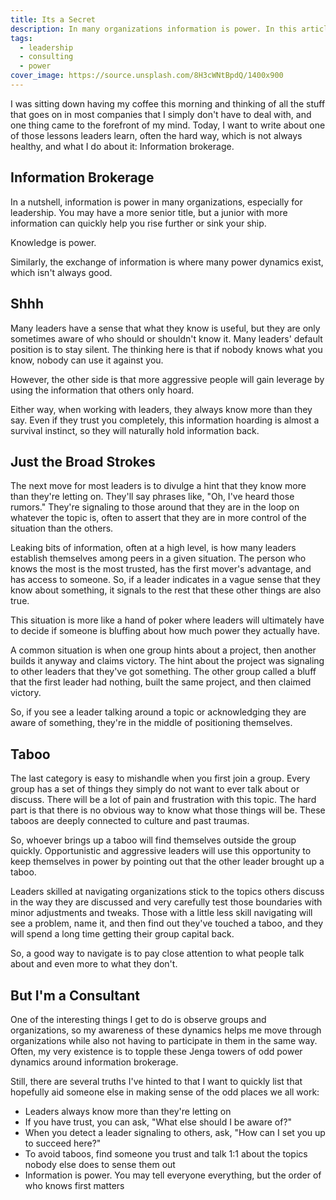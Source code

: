 ```yaml
---
title: Its a Secret
description: In many organizations information is power. In this article I explain what information brokerage is, hoarding information, signaling to gain power, and leveraging taboos. By the end you'll have some helpful tips to navigate organizations and groups better by how you leverage information.
tags:
  - leadership
  - consulting
  - power
cover_image: https://source.unsplash.com/8H3cWNtBpdQ/1400x900
---
```

I was sitting down having my coffee this morning and thinking of all the stuff that goes on in most companies that I simply don't have to deal with, and one thing came to the forefront of my mind. Today, I want to write about one of those lessons leaders learn, often the hard way, which is not always healthy, and what I do about it: Information brokerage.

## Information Brokerage

In a nutshell, information is power in many organizations, especially for leadership. You may have a more senior title, but a junior with more information can quickly help you rise further or sink your ship.

Knowledge is power.

Similarly, the exchange of information is where many power dynamics exist, which isn't always good.

## Shhh

Many leaders have a sense that what they know is useful, but they are only sometimes aware of who should or shouldn't know it. Many leaders' default position is to stay silent. The thinking here is that if nobody knows what you know, nobody can use it against you.

However, the other side is that more aggressive people will gain leverage by using the information that others only hoard.

Either way, when working with leaders, they always know more than they say. Even if they trust you completely, this information hoarding is almost a survival instinct, so they will naturally hold information back.

## Just the Broad Strokes

The next move for most leaders is to divulge a hint that they know more than they're letting on. They'll say phrases like, "Oh, I've heard those rumors." They're signaling to those around that they are in the loop on whatever the topic is, often to assert that they are in more control of the situation than the others.

Leaking bits of information, often at a high level, is how many leaders establish themselves among peers in a given situation. The person who knows the most is the most trusted, has the first mover's advantage, and has access to someone. So, if a leader indicates in a vague sense that they know about something, it signals to the rest that these other things are also true.

This situation is more like a hand of poker where leaders will ultimately have to decide if someone is bluffing about how much power they actually have.

A common situation is when one group hints about a project, then another builds it anyway and claims victory. The hint about the project was signaling to other leaders that they've got something. The other group called a bluff that the first leader had nothing, built the same project, and then claimed victory.

So, if you see a leader talking around a topic or acknowledging they are aware of something, they're in the middle of positioning themselves.

## Taboo

The last category is easy to mishandle when you first join a group. Every group has a set of things they simply do not want to ever talk about or discuss. There will be a lot of pain and frustration with this topic. The hard part is that there is no obvious way to know what those things will be. These taboos are deeply connected to culture and past traumas.

So, whoever brings up a taboo will find themselves outside the group quickly. Opportunistic and aggressive leaders will use this opportunity to keep themselves in power by pointing out that the other leader brought up a taboo.

Leaders skilled at navigating organizations stick to the topics others discuss in the way they are discussed and very carefully test those boundaries with minor adjustments and tweaks. Those with a little less skill navigating will see a problem, name it, and then find out they've touched a taboo, and they will spend a long time getting their group capital back.

So, a good way to navigate is to pay close attention to what people talk about and even more to what they don't.

## But I'm a Consultant

One of the interesting things I get to do is observe groups and organizations, so my awareness of these dynamics helps me move through organizations while also not having to participate in them in the same way. Often, my very existence is to topple these Jenga towers of odd power dynamics around information brokerage.

Still, there are several truths I've hinted to that I want to quickly list that hopefully aid someone else in making sense of the odd places we all work:

- Leaders always know more than they're letting on
- If you have trust, you can ask, "What else should I be aware of?"
- When you detect a leader signaling to others, ask, "How can I set you up to succeed here?"
- To avoid taboos, find someone you trust and talk 1:1 about the topics nobody else does to sense them out
- Information is power. You may tell everyone everything, but the order of who knows first matters